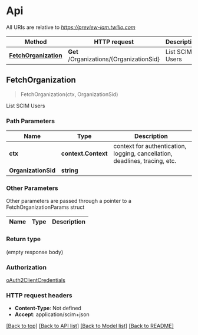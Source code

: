 # Api

All URIs are relative to *https://preview-iam.twilio.com*

Method | HTTP request | Description
------------- | ------------- | -------------
[**FetchOrganization**](Api.md#FetchOrganization) | **Get** /Organizations/{OrganizationSid} | List SCIM Users



## FetchOrganization

> FetchOrganization(ctx, OrganizationSid)

List SCIM Users

### Path Parameters


Name | Type | Description
------------- | ------------- | -------------
**ctx** | **context.Context** | context for authentication, logging, cancellation, deadlines, tracing, etc.
**OrganizationSid** | **string** | 

### Other Parameters

Other parameters are passed through a pointer to a FetchOrganizationParams struct


Name | Type | Description
------------- | ------------- | -------------

### Return type

 (empty response body)

### Authorization

[oAuth2ClientCredentials](../README.md#oAuth2ClientCredentials)

### HTTP request headers

- **Content-Type**: Not defined
- **Accept**: application/scim+json

[[Back to top]](#) [[Back to API list]](../README.md#documentation-for-api-endpoints)
[[Back to Model list]](../README.md#documentation-for-models)
[[Back to README]](../README.md)

